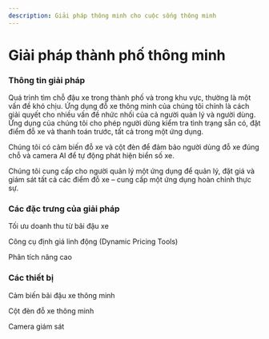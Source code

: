 ```yaml
---
description: Giải pháp thông minh cho cuộc sống thông minh
---
```


# Giải pháp thành phố thông minh

### Thông tin giải pháp

Quá trình tìm chỗ đậu xe trong thành phố và trong khu vực, thường là một vấn đề khó chịu. Ứng dụng đỗ xe thông minh của chúng tôi chính là cách giải quyết cho nhiều vấn đề nhức nhối của cả người quản lý và người dùng. Ứng dụng của chúng tôi cho phép người dùng kiểm tra tình trạng sẵn có, đặt điểm đỗ xe và thanh toán trước, tất cả trong một ứng dụng.

Chúng tôi có cảm biến đỗ xe và cột đèn để đảm bảo người dùng đỗ xe đúng chỗ và camera AI để tự động phát hiện biển số xe.

Chúng tôi cung cấp cho người quản lý một ứng dụng để quản lý, đặt giá và giám sát tất cả các điểm đỗ xe – cung cấp một ứng dụng hoàn chỉnh thực sự.

### Các đặc trưng của giải pháp

Tối ưu doanh thu từ bãi đậu xe

Công cụ định giá linh động (Dynamic Pricing Tools)

Phân tích nâng cao

### Các thiết bị

Cảm biến bãi đậu xe thông minh

Cột đèn đỗ xe thông minh

Camera giám sát



